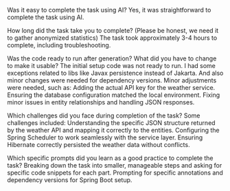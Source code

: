 Was it easy to complete the task using AI?
Yes, it was straightforward to complete the task using AI.

How long did the task take you to complete? (Please be honest, we need it to gather anonymized statistics)
The task took approximately 3-4 hours to complete, including troubleshooting.

Was the code ready to run after generation? What did you have to change to make it usable?
The initial setup code was not ready to run. I had some exceptions related to libs like
Javax persistence instead of Jakarta. And also minor changes were needed for dependency versions.
Minor adjustments were needed, such as:
Adding the actual API key for the weather service.
Ensuring the database configuration matched the local environment.
Fixing minor issues in entity relationships and handling JSON responses.

Which challenges did you face during completion of the task?
Some challenges included:
Understanding the specific JSON structure returned by the weather API and mapping it correctly to the entities.
Configuring the Spring Scheduler to work seamlessly with the service layer.
Ensuring Hibernate correctly persisted the weather data without conflicts.

Which specific prompts did you learn as a good practice to complete the task?
Breaking down the task into smaller, manageable steps and asking for specific code snippets for each part.
Prompting for specific annotations and dependency versions for Spring Boot setup.